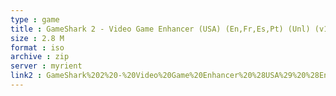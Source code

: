 ```yaml
---
type : game
title : GameShark 2 - Video Game Enhancer (USA) (En,Fr,Es,Pt) (Unl) (v1
size : 2.8 M
format : iso
archive : zip
server : myrient
link2 : GameShark%202%20-%20Video%20Game%20Enhancer%20%28USA%29%20%28En%2CFr%2CEs%2CPt%29%20%28Unl%29%20%28v1.99b%29
---
```


